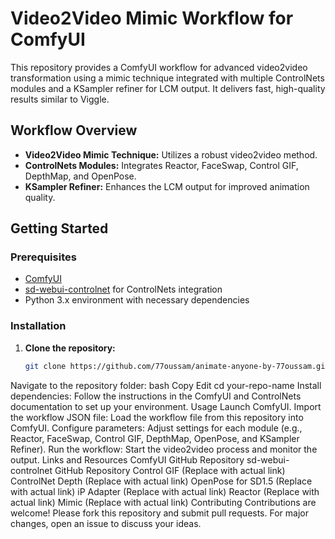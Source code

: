 # Video2Video Mimic Workflow for ComfyUI

This repository provides a ComfyUI workflow for advanced video2video transformation using a mimic technique integrated with multiple ControlNets modules and a KSampler refiner for LCM output. It delivers fast, high-quality results similar to Viggle.

## Workflow Overview
- **Video2Video Mimic Technique:** Utilizes a robust video2video method.
- **ControlNets Modules:** Integrates Reactor, FaceSwap, Control GIF, DepthMap, and OpenPose.
- **KSampler Refiner:** Enhances the LCM output for improved animation quality.

## Getting Started

### Prerequisites
- [ComfyUI](https://github.com/comfyanonymous/ComfyUI)
- [sd-webui-controlnet](https://github.com/Mikubill/sd-webui-controlnet) for ControlNets integration
- Python 3.x environment with necessary dependencies

### Installation
1. **Clone the repository:**
   ```bash
   git clone https://github.com/77oussam/animate-anyone-by-77oussam.git
Navigate to the repository folder:
bash
Copy
Edit
cd your-repo-name
Install dependencies:
Follow the instructions in the ComfyUI and ControlNets documentation to set up your environment.
Usage
Launch ComfyUI.
Import the workflow JSON file:
Load the workflow file from this repository into ComfyUI.
Configure parameters:
Adjust settings for each module (e.g., Reactor, FaceSwap, Control GIF, DepthMap, OpenPose, and KSampler Refiner).
Run the workflow:
Start the video2video process and monitor the output.
Links and Resources
ComfyUI GitHub Repository
sd-webui-controlnet GitHub Repository
Control GIF (Replace with actual link)
ControlNet Depth (Replace with actual link)
OpenPose for SD1.5 (Replace with actual link)
iP Adapter (Replace with actual link)
Reactor (Replace with actual link)
Mimic (Replace with actual link)
Contributing
Contributions are welcome! Please fork this repository and submit pull requests. For major changes, open an issue to discuss your ideas.
